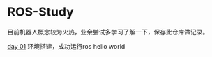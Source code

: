 # ROS-Study

​	目前机器人概念较为火热，业余尝试多学习了解一下，保存此仓库做记录。

[day 01](./day01.md)      环境搭建，成功运行ros hello world


